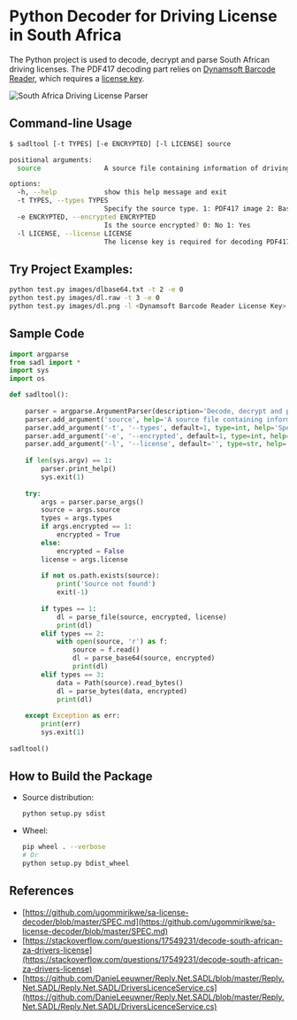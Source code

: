 # Python Decoder for Driving License in South Africa
The Python project is used to decode, decrypt and parse South African driving licenses. The PDF417 decoding part relies on [Dynamsoft Barcode Reader](https://www.dynamsoft.com/barcode-reader/overview/), which requires a [license key](https://www.dynamsoft.com/customer/license/trialLicense/?product=dcv&package=cross-platform). 

![South Africa Driving License Parser](https://camo.githubusercontent.com/fecababb27c452d4cfc669e5f0755c41ffdb7244e24d41f0096be09e65ef92bc/68747470733a2f2f7777772e64796e616d736f66742e636f6d2f636f6465706f6f6c2f696d672f323032322f31322f736f7574682d6166726963612d64726976696e672d6c6963656e73652e706e67)


## Command-line Usage
```bash 
$ sadltool [-t TYPES] [-e ENCRYPTED] [-l LICENSE] source

positional arguments:
  source                A source file containing information of driving license.

options:
  -h, --help            show this help message and exit
  -t TYPES, --types TYPES
                        Specify the source type. 1: PDF417 image 2: Base64 string 3: Raw bytes
  -e ENCRYPTED, --encrypted ENCRYPTED
                        Is the source encrypted? 0: No 1: Yes
  -l LICENSE, --license LICENSE
                        The license key is required for decoding PDF417
```

## Try Project Examples:

```bash
python test.py images/dlbase64.txt -t 2 -e 0
python test.py images/dl.raw -t 3 -e 0  
python test.py images/dl.png -l <Dynamsoft Barcode Reader License Key>
```

## Sample Code

```python
import argparse
from sadl import *
import sys
import os

def sadltool():
    
    parser = argparse.ArgumentParser(description='Decode, decrypt and parse South Africa driving license.')
    parser.add_argument('source', help='A source file containing information of driving license.')
    parser.add_argument('-t', '--types', default=1, type=int, help='Specify the source type. 1: PDF417 image 2: Base64 string 3: Raw bytes')
    parser.add_argument('-e', '--encrypted', default=1, type=int, help='Is the source encrypted? 0: No 1: Yes')
    parser.add_argument('-l', '--license', default='', type=str, help='The license key is required for decoding PDF417')
    
    if len(sys.argv) == 1:
        parser.print_help()
        sys.exit(1)
    
    try:
        args = parser.parse_args()
        source = args.source
        types = args.types
        if args.encrypted == 1:
            encrypted = True
        else:
            encrypted = False
        license = args.license
        
        if not os.path.exists(source):
            print('Source not found')
            exit(-1)
            
        if types == 1:
            dl = parse_file(source, encrypted, license)
            print(dl)
        elif types == 2:
            with open(source, 'r') as f:
                source = f.read()
                dl = parse_base64(source, encrypted)
                print(dl)
        elif types == 3:
            data = Path(source).read_bytes()
            dl = parse_bytes(data, encrypted)
            print(dl)
            
    except Exception as err:
        print(err)
        sys.exit(1)
        
sadltool()
```

## How to Build the Package
- Source distribution:
    
    ```bash
    python setup.py sdist
    ```

- Wheel:
    
    ```bash
    pip wheel . --verbose
    # Or
    python setup.py bdist_wheel
    ```

## References
- [https://github.com/ugommirikwe/sa-license-decoder/blob/master/SPEC.md](https://github.com/ugommirikwe/sa-license-decoder/blob/master/SPEC.md)
- [https://stackoverflow.com/questions/17549231/decode-south-african-za-drivers-license](https://stackoverflow.com/questions/17549231/decode-south-african-za-drivers-license)
- [https://github.com/DanieLeeuwner/Reply.Net.SADL/blob/master/Reply.Net.SADL/Reply.Net.SADL/DriversLicenceService.cs](https://github.com/DanieLeeuwner/Reply.Net.SADL/blob/master/Reply.Net.SADL/Reply.Net.SADL/DriversLicenceService.cs)

